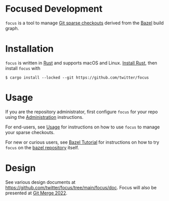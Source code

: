 # Focused Development

`focus` is a tool to manage [Git sparse checkouts](https://github.blog/2020-01-17-bring-your-monorepo-down-to-size-with-sparse-checkout/) derived from the [Bazel](https://bazel.build/) build graph.

# Installation

`focus` is written in [Rust](https://www.rust-lang.org/) and supports macOS and Linux. [Install Rust](https://rustup.rs/), then install `focus` with

```
$ cargo install --locked --git https://github.com/twitter/focus
```

# Usage

If you are the repository administrator, first configure `focus` for your repo using the [Administration](focus/doc/administration.md) instructions.

For end-users, see [Usage](focus/doc/usage.md) for instructions on how to use `focus` to manage your sparse checkouts.

For new or curious users, see [Bazel Tutorial](focus/doc/bazel_tutorial.md) for instructions on how to try `focus` on the [bazel repository](https://github.com/bazelbuild/bazel) itself.

# Design

See various design documents at https://github.com/twitter/focus/tree/main/focus/doc. Focus will also be presented at [Git Merge 2022](https://git-merge.com/).
